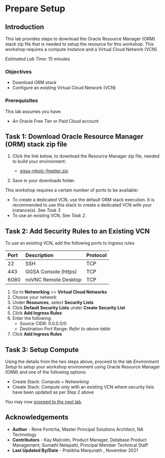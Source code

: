 # Prepare Setup

## Introduction
This lab provides steps to download the Oracle Resource Manager (ORM) stack zip file that is needed to setup the resource for this workshop. This workshop requires a compute instance and a Virtual Cloud Network (VCN).

*Estimated Lab Time*: 15 minutes

### Objectives
-   Download ORM stack
-   Configure an existing Virtual Cloud Network (VCN)

### Prerequisites
This lab assumes you have:
- An Oracle Free Tier or Paid Cloud account

## Task 1: Download Oracle Resource Manager (ORM) stack zip file
1.  Click the link below, to download the Resource Manager zip file, needed to build your environment:

    - [ggsa-mkplc-freetier.zip](https://objectstorage.us-ashburn-1.oraclecloud.com/p/n0et2ROGw0W7FArTFQEUdzJ3UhXBWLbCMZ3buNxAtXRHgBiygUYxWxyTqH61pve9/n/natdsecurity/b/stack/o/ggsa-mkplc-freetier.zip)

2.  Save in your downloads folder.

This workshop requires a certain number of ports to be available:
- To create a dedicated VCN, use the default ORM stack execution. It is recommended to use this stack to create a dedicated VCN with your instance(s). See *Task 3*
- To use an existing VCN, See *Task 2*.

## Task 2: Add Security Rules to an Existing VCN   
 To use an existing VCN, add the following ports to Ingress rules

| Port           |Description                            |Protocol
| :------------- | :------------------------------------ | :-----------
| 22             | SSH                                   | TCP
| 443            | GGSA Console (https)                  | TCP
| 6080           | noVNC Remote Desktop                  | TCP

1.  Go to **Networking** >> **Virtual Cloud Networks**
2.  Choose your network
3.  Under **Resources**, select **Security Lists**
4.  Click **Default Security Lists** under **Create Security List**
5.  Click **Add Ingress Rules**
6.  Enter the following:  
    - Source CIDR: 0.0.0.0/0
    - Destination Port Range: *Refer to above table*
7.  Click **Add Ingress Rules**

## Task 3: Setup Compute   
Using the details from the two steps above, proceed to the lab *Environment Setup* to setup your workshop environment using Oracle Resource Manager (ORM) and one of the following options:
  -  Create Stack:  *Compute + Networking*
  -  Create Stack:  *Compute only* with an existing VCN where security lists have been updated as per *Step 2* above

You may now [proceed to the next lab](#next).

## Acknowledgements

* **Author** - Rene Fontcha, Master Principal Solutions Architect, NA Technology
* **Contributors** - Kay Malcolm, Product Manager, Database Product Management; Sumathi Nelapatti, Principal Member Technical Staff
* **Last Updated By/Date** - Pratibha Manjunath , November 2021
